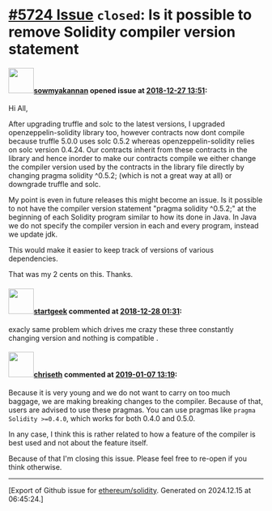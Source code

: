 # [\#5724 Issue](https://github.com/ethereum/solidity/issues/5724) `closed`: Is it possible to remove Solidity compiler version statement

#### <img src="https://avatars.githubusercontent.com/u/39151478?u=ea7d19037a18648a5653fcdec07541ee508bf23b&v=4" width="50">[sowmyakannan](https://github.com/sowmyakannan) opened issue at [2018-12-27 13:51](https://github.com/ethereum/solidity/issues/5724):

Hi All,

After upgrading truffle and solc to the latest versions, I upgraded openzeppelin-solidity library too, however contracts now dont compile because truffle 5.0.0 uses solc 0.5.2 whereas openzeppelin-solidity relies on solc version 0.4.24.  Our contracts inherit from these contracts in the library and hence inorder to make our contracts compile we either change the compiler version used by the contracts in the library file directly by changing pragma solidity ^0.5.2; (which is not a great way at all) or downgrade truffle and solc.

My point is even in future releases this might become an issue. Is it possible to not have the compiler version statement "pragma solidity ^0.5.2;" at the beginning of each Solidity program similar to how its done in Java. In Java we do not specify the compiler version in each and every program, instead we update jdk. 

This would make it easier to keep track of versions of various dependencies. 

That was my 2 cents on this.
Thanks.



#### <img src="https://avatars.githubusercontent.com/u/18519287?u=3c7ede2ae0cd6b4d52facd730ae5bd7532312819&v=4" width="50">[startgeek](https://github.com/startgeek) commented at [2018-12-28 01:31](https://github.com/ethereum/solidity/issues/5724#issuecomment-450268520):

exacly same problem which drives me crazy these three constantly changing version and nothing is compatible .

#### <img src="https://avatars.githubusercontent.com/u/9073706?v=4" width="50">[chriseth](https://github.com/chriseth) commented at [2019-01-07 13:19](https://github.com/ethereum/solidity/issues/5724#issuecomment-451932216):

Because it is very young and we do not want to carry on too much baggage, we are making breaking changes to the compiler. Because of that, users are advised to use these pragmas. You can use pragmas like `pragma Solidity >=0.4.0`, which works for both 0.4.0 and 0.5.0.

In any case, I think this is rather related to how a feature of the compiler is best used and not about the feature itself.

Because of that I'm closing this issue. Please feel free to re-open if you think otherwise.


-------------------------------------------------------------------------------



[Export of Github issue for [ethereum/solidity](https://github.com/ethereum/solidity). Generated on 2024.12.15 at 06:45:24.]

